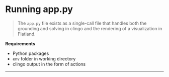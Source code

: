# Running app.py

> The `app.py` file exists as a single-call file that handles both the grounding and solving in clingo and the rendering of a visualization in Flatland.

**Requirements**
* Python packages
* `env` folder in working directory
* clingo output in the form of actions

---